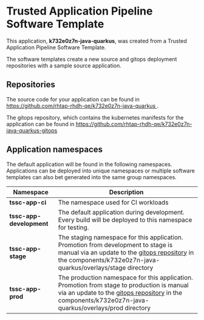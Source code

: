 # Trusted Application Pipeline Software Template

This application, **k732e0z7n-java-quarkus**, was created from a Trusted Application Pipeline Software Template.

The software templates create a new source and gitops deployment repositories with a sample source application. 

## Repositories

The source code for your application can be found in [https://github.com/rhtap-rhdh-qe/k732e0z7n-java-quarkus ](https://github.com/rhtap-rhdh-qe/k732e0z7n-java-quarkus ).
 
The gitops repository, which contains the kubernetes manifests for the application can be found in 
[https://github.com/rhtap-rhdh-qe/k732e0z7n-java-quarkus-gitops ](https://github.com/rhtap-rhdh-qe/k732e0z7n-java-quarkus-gitops ) 

## Application namespaces 

The default application will be found in the following namespaces. Applications can be deployed into unique namespaces or multiple software templates can also bet generated into the same group namespaces.  

|  Namespace   |  Description   |  
| -------- | -------- |
| **tssc-app-ci** | The namespace used for CI workloads |
| **tssc-app-development** | The default application during development. Every build will be deployed to this namespace for testing. |
| **tssc-app-stage** | The staging namespace for this application. Promotion from development to stage is manual via an update to the [gitops repository](https://github.com/rhtap-rhdh-qe/k732e0z7n-java-quarkus-gitops ) in the components/k732e0z7n-java-quarkus/overlays/stage directory |
| **tssc-app-prod** | The production namespace for this application. Promotion from stage to production is manual via an update to the [gitops repository](https://github.com/rhtap-rhdh-qe/k732e0z7n-java-quarkus-gitops ) in the components/k732e0z7n-java-quarkus/overlays/prod directory |
